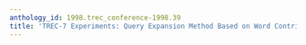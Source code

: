 ```yaml
---
anthology_id: 1998.trec_conference-1998.39
title: 'TREC-7 Experiments: Query Expansion Method Based on Word Contribution'
---
```

